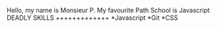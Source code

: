 Hello, my name is Monsieur P.
My favourite Path School is Javascript
DEADLY SKILLS
+++++++++++++
*Javascript
*Git
*CSS
